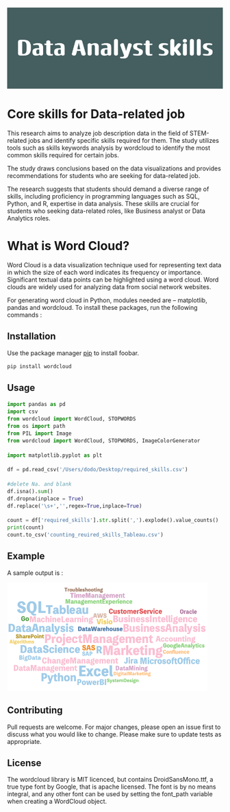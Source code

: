 ![alt text](https://github.com/Iriswu55555/wordcloud/blob/a791973b838cef4d1289e61746d08b8ec3b273e9/Data_Analyst_skills.png)


# Core skills for Data-related job

This research aims to analyze job description data in the field of STEM-related jobs and identify specific skills required for them. The study utilizes tools such as skills keywords analysis by wordcloud to identify the most common skills required for certain jobs.

The study draws conclusions based on the data visualizations and provides recommendations for students who are seeking for data-related job. 

The research suggests that students should demand a diverse range of skills, including proficiency in programming languages such as SQL, Python, and R, expertise in data analysis. These skills are crucial for students who seeking data-related roles, like Business analyst or Data Analytics roles.


# What is Word Cloud?

Word Cloud is a data visualization technique used for representing text data in which the size of each word indicates its frequency or importance. Significant textual data points can be highlighted using a word cloud. Word clouds are widely used for analyzing data from social network websites. 

For generating word cloud in Python, modules needed are – matplotlib, pandas and wordcloud. To install these packages, run the following commands :

## Installation

Use the package manager [pip](https://pip.pypa.io/en/stable/) to install foobar.

```bash
pip install wordcloud
```

## Usage

```python
import pandas as pd 
import csv
from wordcloud import WordCloud, STOPWORDS
from os import path
from PIL import Image
from wordcloud import WordCloud, STOPWORDS, ImageColorGenerator

import matplotlib.pyplot as plt

df = pd.read_csv('/Users/dodo/Desktop/required_skills.csv')

#delete Na. and blank
df.isna().sum()
df.dropna(inplace = True)
df.replace('\s+','',regex=True,inplace=True)

count = df['required_skills'].str.split(',').explode().value_counts()
print(count)
count.to_csv('counting_reuired_skills_Tableau.csv')

```

## Example 
A sample output is :

![alt text](https://github.com/Iriswu55555/wordcloud/blob/9ec83c886ae4e0de9670b67fab0aff6f7ab250d8/Picture1.png)


## Contributing

Pull requests are welcome. For major changes, please open an issue first
to discuss what you would like to change.
Please make sure to update tests as appropriate.

## License

The wordcloud library is MIT licenced, but contains DroidSansMono.ttf, a true type font by Google, that is apache licensed. The font is by no means integral, and any other font can be used by setting the font_path variable when creating a WordCloud object.

